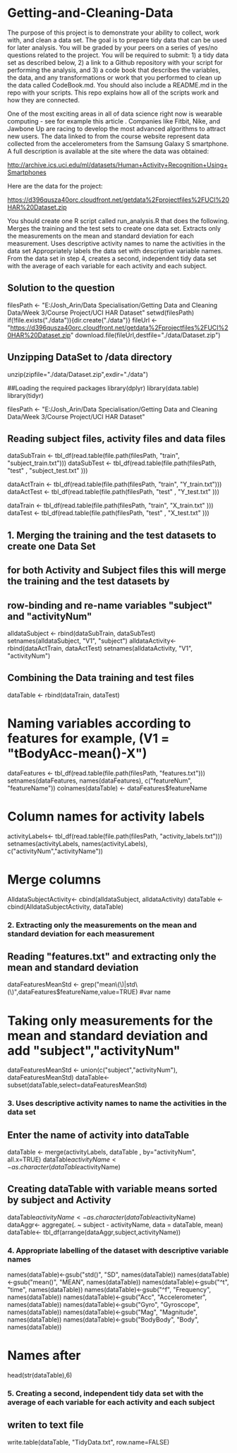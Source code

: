 # Getting-and-Cleaning-Data

The purpose of this project is to demonstrate your ability to collect, work with, and clean a data set. The goal is to prepare tidy data that can be used for later analysis. You will be graded by your peers on a series of yes/no questions related to the project. You will be required to submit: 1) a tidy data set as described below, 2) a link to a Github repository with your script for performing the analysis, and 3) a code book that describes the variables, the data, and any transformations or work that you performed to clean up the data called CodeBook.md. You should also include a README.md in the repo with your scripts. This repo explains how all of the scripts work and how they are connected.  

One of the most exciting areas in all of data science right now is wearable computing - see for example this article . Companies like Fitbit, Nike, and Jawbone Up are racing to develop the most advanced algorithms to attract new users. The data linked to from the course website represent data collected from the accelerometers from the Samsung Galaxy S smartphone. A full description is available at the site where the data was obtained: 

http://archive.ics.uci.edu/ml/datasets/Human+Activity+Recognition+Using+Smartphones 

Here are the data for the project: 

https://d396qusza40orc.cloudfront.net/getdata%2Fprojectfiles%2FUCI%20HAR%20Dataset.zip 

You should create one R script called run_analysis.R that does the following. 
Merges the training and the test sets to create one data set.
Extracts only the measurements on the mean and standard deviation for each measurement. 
Uses descriptive activity names to name the activities in the data set
Appropriately labels the data set with descriptive variable names. 
From the data set in step 4, creates a second, independent tidy data set with the average of each variable for each activity and each subject.

## Solution to the question

filesPath <- "E:/Josh_Arin/Data Specialisation/Getting Data and Cleaning Data/Week 3/Course Project/UCI HAR Dataset"
setwd(filesPath)
if(!file.exists("./data")){dir.create("./data")}
fileUrl <- "https://d396qusza40orc.cloudfront.net/getdata%2Fprojectfiles%2FUCI%20HAR%20Dataset.zip"
download.file(fileUrl,destfile="./data/Dataset.zip")

## Unzipping DataSet to /data directory
unzip(zipfile="./data/Dataset.zip",exdir="./data")

##Loading the required packages
library(dplyr)
library(data.table)
library(tidyr)

filesPath <- "E:/Josh_Arin/Data Specialisation/Getting Data and Cleaning Data/Week 3/Course Project/UCI HAR Dataset"
## Reading subject files, activity files and data files
dataSubTrain <- tbl_df(read.table(file.path(filesPath, "train", "subject_train.txt")))
dataSubTest  <- tbl_df(read.table(file.path(filesPath, "test" , "subject_test.txt" )))

dataActTrain <- tbl_df(read.table(file.path(filesPath, "train", "Y_train.txt")))
dataActTest  <- tbl_df(read.table(file.path(filesPath, "test" , "Y_test.txt" )))

dataTrain <- tbl_df(read.table(file.path(filesPath, "train", "X_train.txt" )))
dataTest  <- tbl_df(read.table(file.path(filesPath, "test" , "X_test.txt" )))

## 1. Merging the training and the test datasets to create one Data Set
## for both Activity and Subject files this will merge the training and the test datasets by
## row-binding and re-name variables "subject" and "activityNum"

alldataSubject <- rbind(dataSubTrain, dataSubTest)
setnames(alldataSubject, "V1", "subject")
alldataActivity<- rbind(dataActTrain, dataActTest)
setnames(alldataActivity, "V1", "activityNum")

## Combining the Data training and test files
dataTable <- rbind(dataTrain, dataTest)

# Naming variables according to features for example, (V1 = "tBodyAcc-mean()-X")
dataFeatures <- tbl_df(read.table(file.path(filesPath, "features.txt")))
setnames(dataFeatures, names(dataFeatures), c("featureNum", "featureName"))
colnames(dataTable) <- dataFeatures$featureName

# Column names for activity labels
activityLabels<- tbl_df(read.table(file.path(filesPath, "activity_labels.txt")))
setnames(activityLabels, names(activityLabels), c("activityNum","activityName"))

# Merge columns
AlldataSubjectActivity<- cbind(alldataSubject, alldataActivity)
dataTable <- cbind(AlldataSubjectActivity, dataTable)

### 2. Extracting only the measurements on the mean and standard deviation for each measurement
## Reading "features.txt" and extracting only the mean and standard deviation

dataFeaturesMeanStd <- grep("mean\\(\\)|std\\(\\)",dataFeatures$featureName,value=TRUE) #var name

# Taking only measurements for the mean and standard deviation and add "subject","activityNum"

dataFeaturesMeanStd <- union(c("subject","activityNum"), dataFeaturesMeanStd)
dataTable<- subset(dataTable,select=dataFeaturesMeanStd) 

### 3. Uses descriptive activity names to name the activities in the data set

## Enter the name of activity into dataTable
dataTable <- merge(activityLabels, dataTable , by="activityNum", all.x=TRUE)
dataTable$activityName <- as.character(dataTable$activityName)

## Creating dataTable with variable means sorted by subject and Activity
dataTable$activityName <- as.character(dataTable$activityName)
dataAggr<- aggregate(. ~ subject - activityName, data = dataTable, mean) 
dataTable<- tbl_df(arrange(dataAggr,subject,activityName))

### 4. Appropriate labelling of the dataset with descriptive variable names 

names(dataTable)<-gsub("std()", "SD", names(dataTable))
names(dataTable)<-gsub("mean()", "MEAN", names(dataTable))
names(dataTable)<-gsub("^t", "time", names(dataTable))
names(dataTable)<-gsub("^f", "Frequency", names(dataTable))
names(dataTable)<-gsub("Acc", "Accelerometer", names(dataTable))
names(dataTable)<-gsub("Gyro", "Gyroscope", names(dataTable))
names(dataTable)<-gsub("Mag", "Magnitude", names(dataTable))
names(dataTable)<-gsub("BodyBody", "Body", names(dataTable))

# Names after
head(str(dataTable),6)

### 5. Creating a second, independent tidy data set with the average of each variable for each activity and each subject

## writen to text file
write.table(dataTable, "TidyData.txt", row.name=FALSE)


